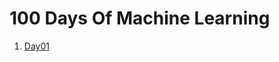 # 100 Days Of Machine Learning

1. [Day01](https://github.com/nikendrashekhawat/100DaysOfML/blob/57b6c10051ded4df406fe8aa134ee0ef591aa1f2/Day01.ipynb)


